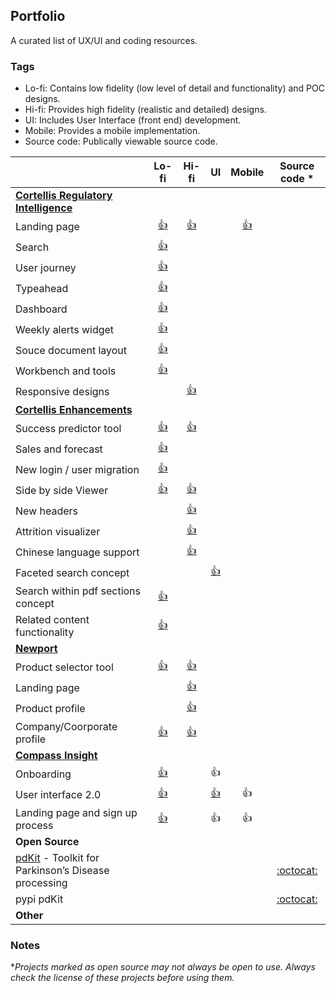 ## Portfolio

A curated list of UX/UI and coding resources.


### Tags

- Lo-fi: Contains low fidelity (low level of detail and functionality) and POC designs.
- Hi-fi: Provides high fidelity (realistic and detailed) designs.
- UI: Includes User Interface (front end) development.
- Mobile: Provides a mobile implementation.
- Source code: Publically viewable source code.

|                                                                                   | Lo-fi      | Hi-fi        | UI            | Mobile |                                   Source code \*                                   |
| --------------------------------------------------------------------------------- | :--------: | :----------: | :-----------: | :-:    |:--------------------------------------------------------------------------------: |
| **[Cortellis Regulatory Intelligence](https://clarivate.com/cortellis/solutions/regulatory-intelligence-solutions/)**                                               |            |              |               |        |                                                                                    |
| Landing page                                                                      |[👍](https://fv7n8d.axshare.com/ri.html)|[👍](https://clarivate.invisionapp.com/share/2QRSUHUNBTY#/370888312_RI_Landing_Page)| |[👍](https://clarivate.invisionapp.com/share/4KSYJTCA27Y#/361995396_splash_Screen)||
| Search                                                                            |[👍](https://buhlke.axshare.com/search_ri_enhanced.html)|||||
| User journey                                                                      |[👍](https://pppgvw.axshare.com/all.html)|||||
| Typeahead                                                                         |[👍](https://pppgvw.axshare.com/typeahead.html)|||||
| Dashboard                                                                         |[👍](https://pppgvw.axshare.com/graph_final.html)|||||
| Weekly alerts widget                                                              |[👍](https://pppgvw.axshare.com/weekly_alerts.html)|||||
| Souce document layout                                                             |[👍](https://pppgvw.axshare.com/source_document.html)|||||
| Workbench and tools                                                               |[👍](https://clarivate.invisionapp.com/share/4DSYJKMS36G#/368289033_01-A-Workbench_Saved-Search_01)|||||
| Responsive designs                                                                ||[👍](https://clarivate.invisionapp.com/share/67RXSKQB4TR)||||
| **[Cortellis Enhancements](https://clarivate.com/cortellis/)**                                                          ||||||
| Success predictor tool                                                            |[👍](https://ox8ufl.axshare.com/home.html)|[👍](https://clarivate.invisionapp.com/share/DHHTESQ2JXE)||||
| Sales and forecast                                                                |[👍](https://fo9s89.axshare.com/home.html)|||||
| New login / user migration                                                        |[👍](https://sjxuc6.axshare.com)|||||
| Side by side Viewer                                                               |[👍](https://fq02jf.axshare.com/home.html)|[👍](https://clarivate.invisionapp.com/share/94OKEOEDSBP)||||
| New headers                                                                       ||[👍](https://scene.zeplin.io/project/5bf532732790467ebfaf2da3)||||
| Attrition visualizer                                                              ||[👍](https://xvw763.axshare.com/attrition_v2.html)||||
| Chinese language support                                                          ||[👍](https://az1mo2.axshare.com/home.html)||||
| Faceted search concept                                                            |||[👍](https://www.algolia.com/realtime-search-demo/grc-52a59bbd-06f3-43ce-9075-eb749e182939?__cf_chl_jschl_tk__=54dda975626079c05ae37eae662308abda664a0e-1580834717-0-AVQ-RjAv_ee3ydINNfNK2L23EedoMDrleJcZ8xDjnWHntPoaWXwCJ6xcGKoVyVmg9ykj_fXXcXO2poZIMHNc_W6HAi2sJmTweCdfMy760Adl0-LElw7YCvfppI9TChH9BhWQ17ygyrYUTKoVt9eQS5JT9rJocKmntR9pImzrFa2y3uoB5MHqXNmoSTHptkvn8o1FN9WwJTyU5CkiyCV5TPUItLoqnZkLq2BtCHMhaTsph6w5o7YMAN7fedOipxPYIQ6IK9kS5PZwOaYEYfdE6sU8W74lf_ZGB7Rie96dglBCTj41pWB5xcE-AVEUsBqD-POP_N53dm8H--Pgz2iED4c)|||
| Search within pdf sections concept                                                |[👍](https://eotz14.axshare.com/#g=1&p=home&hi=1)|||||
| Related content functionality                                                     |[👍](https://fttsz9.axshare.com/#g=1&p=with_links&hi=1)|||||
| **[Newport](https://clarivate.com/cortellis/solutions/generics-intelligence-analytics/)**                                                                       ||||||
| Product selector tool                                                             |[👍](https://1qlcbu.axshare.com/solution_2.html)|[👍](https://clarivate.invisionapp.com/share/MKQ8XR54CVQ#/screens/377387059)||||
| Landing page                                         ||[👍](https://clarivate.invisionapp.com/share/MKQ8XR54CVQ#/screens/366209647)||||
| Product profile                                         ||[👍](https://clarivate.invisionapp.com/share/MKQ8XR54CVQ#/screens/380482025)||||
| Company/Coorporate profile                                         |[👍](https://7qaji3.axshare.com/company.html)|[👍](https://clarivate.invisionapp.com/share/MKQ8XR54CVQ#/screens/390919905)||||
| **[Compass Insight](https://compassinsight.com/)**                                                                ||||||
| Onboarding                                         |[👍](https://marvelapp.com/26b7g91)||👍|||
| User interface 2.0                                         |[👍](https://marvelapp.com/77gd814)||[👍](https://compassinsight.com/demo)|👍||
| Landing page and sign up process                                          |[👍](https://marvelapp.com/16ggfgg/screen/17408230)||👍|👍||
| **Open Source**                                                                ||||||
| [pdKit](https://pdkit.github.io/) - Toolkit for Parkinson’s Disease processing                                    |||||                   [:octocat:](https://github.com/pdkit/pdkit)                      |
| pypi pdKit                                        |||||                   [:octocat:](https://pypi.org/project/pdkit/)                      |
| **Other**                                                                ||||||

### Notes

\*_Projects marked as open source may not always be open to use. Always check the license of these projects before using them._
